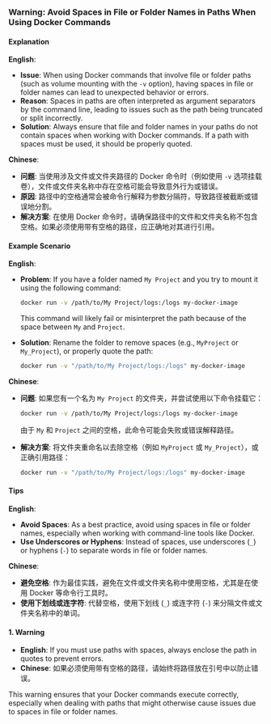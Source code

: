 ### Warning: Avoid Spaces in File or Folder Names in Paths When Using Docker Commands

#### Explanation

**English**:
- **Issue**: When using Docker commands that involve file or folder paths (such as volume mounting with the `-v` option), having spaces in file or folder names can lead to unexpected behavior or errors.
- **Reason**: Spaces in paths are often interpreted as argument separators by the command line, leading to issues such as the path being truncated or split incorrectly.
- **Solution**: Always ensure that file and folder names in your paths do not contain spaces when working with Docker commands. If a path with spaces must be used, it should be properly quoted.

**Chinese**:
- **问题**: 当使用涉及文件或文件夹路径的 Docker 命令时（例如使用 `-v` 选项挂载卷），文件或文件夹名称中存在空格可能会导致意外行为或错误。
- **原因**: 路径中的空格通常会被命令行解释为参数分隔符，导致路径被截断或错误地分割。
- **解决方案**: 在使用 Docker 命令时，请确保路径中的文件和文件夹名称不包含空格。如果必须使用带有空格的路径，应正确地对其进行引用。

#### Example Scenario

**English**:
- **Problem**: If you have a folder named `My Project` and you try to mount it using the following command:
  
  ```bash
  docker run -v /path/to/My Project/logs:/logs my-docker-image
  ```

  This command will likely fail or misinterpret the path because of the space between `My` and `Project`.

- **Solution**: Rename the folder to remove spaces (e.g., `MyProject` or `My_Project`), or properly quote the path:
  
  ```bash
  docker run -v "/path/to/My Project/logs:/logs" my-docker-image
  ```

**Chinese**:
- **问题**: 如果您有一个名为 `My Project` 的文件夹，并尝试使用以下命令挂载它：
  
  ```bash
  docker run -v /path/to/My Project/logs:/logs my-docker-image
  ```

  由于 `My` 和 `Project` 之间的空格，此命令可能会失败或错误解释路径。

- **解决方案**: 将文件夹重命名以去除空格（例如 `MyProject` 或 `My_Project`），或正确引用路径：
  
  ```bash
  docker run -v "/path/to/My Project/logs:/logs" my-docker-image
  ```

#### Tips

**English**:
- **Avoid Spaces**: As a best practice, avoid using spaces in file or folder names, especially when working with command-line tools like Docker.
- **Use Underscores or Hyphens**: Instead of spaces, use underscores (`_`) or hyphens (`-`) to separate words in file or folder names.

**Chinese**:
- **避免空格**: 作为最佳实践，避免在文件或文件夹名称中使用空格，尤其是在使用 Docker 等命令行工具时。
- **使用下划线或连字符**: 代替空格，使用下划线 (`_`) 或连字符 (`-`) 来分隔文件或文件夹名称中的单词。

#### 1. Warning
- **English**: If you must use paths with spaces, always enclose the path in quotes to prevent errors.
- **Chinese**: 如果必须使用带有空格的路径，请始终将路径放在引号中以防止错误。

This warning ensures that your Docker commands execute correctly, especially when dealing with paths that might otherwise cause issues due to spaces in file or folder names.
